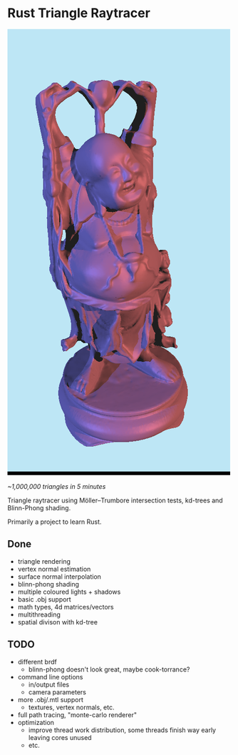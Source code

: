 # Rust Triangle Raytracer

![](img/buddha.png)

*~1,000,000 triangles in 5 minutes*

Triangle raytracer using Möller–Trumbore intersection tests, kd-trees and Blinn-Phong shading.

Primarily a project to learn Rust.

## Done

- triangle rendering
- vertex normal estimation
- surface normal interpolation
- blinn-phong shading
- multiple coloured lights + shadows
- basic .obj support
- math types, 4d matrices/vectors
- multithreading
- spatial divison with kd-tree

## TODO

- different brdf
    - blinn-phong doesn't look great, maybe cook-torrance?
- command line options
    - in/output files
    - camera parameters
- more .obj/.mtl support
    - textures, vertex normals, etc.
- full path tracing, "monte-carlo renderer"
- optimization
    - improve thread work distribution, some threads finish way early leaving cores unused
    - etc.
